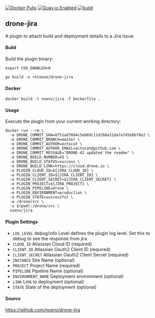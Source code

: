 [![Docker Pulls](https://badgen.net/docker/pulls/noenv/jira)](https://hub.docker.com/r/noenv/jira)
[![Quay.io Enabled](https://badgen.net/badge/quay%20pulls/enabled/green)](https://quay.io/repository/noenv/jira)
[![build](https://github.com/NoEnv/drone-jira/actions/workflows/build.yml/badge.svg)](https://github.com/NoEnv/drone-jira/actions/workflows/build.yml)

## drone-jira

A plugin to attach build and deployment details to a Jira issue.

#### Build

Build the plugin binary:

```console
export CGO_ENABLED=0

go build -o release/drone-jira
```

#### Docker

```console
docker build -t noenv/jira -f Dockerfile .
```

#### Usage

Execute the plugin from your current working directory:

```console
docker run --rm \
  -e DRONE_COMMIT_SHA=8f51ad7884c5eb69c11d260a31da7a745e6b78e2 \
  -e DRONE_COMMIT_BRANCH=master \
  -e DRONE_COMMIT_AUTHOR=octocat \
  -e DRONE_COMMIT_AUTHOR_EMAIL=octocat@github.com \
  -e DRONE_COMMIT_MESSAGE="DRONE-42 updated the readme" \
  -e DRONE_BUILD_NUMBER=43 \
  -e DRONE_BUILD_STATUS=success \
  -e DRONE_BUILD_LINK=https://cloud.drone.io \
  -e PLUGIN_CLOUD_ID=${JIRA_CLOUD_ID} \
  -e PLUGIN_CLIENT_ID=${JIRA_CLIENT_ID} \
  -e PLUGIN_CLIENT_SECRET=${JIRA_CLIENT_SECRET} \
  -e PLUGIN_PROJECT=${JIRA_PROJECT} \
  -e PLUGIN_PIPELINE=drone \
  -e PLUGIN_ENVIRONMENT=production \
  -e PLUGIN_STATE=successful \
  -w /drone/src \
  -v $(pwd):/drone/src \
  noenv/jira
```

#### Plugin Settings
- `LOG_LEVEL` debug/info Level defines the plugin log level. Set this to debug to see the response from jira
- `CLOUD_ID` Atlassian Cloud ID (required)
- `CLIENT_ID` Atlassian Oauth2 Client ID (required)
- `CLIENT_SECRET` Atlassian Oauth2 Client Secret (required)
- `INSTANCE` Site Name (optional)
- `PROJECT` Project Name (required)
- `PIPELINE` Pipeline Name (optional)
- `ENVIRONMENT_NAME` Deployment environment (optional)
- `LINK` Link to deployment (optional)
- `STATE` State of the deployment (optional)
	
#### Source

https://github.com/noenv/drone-jira
